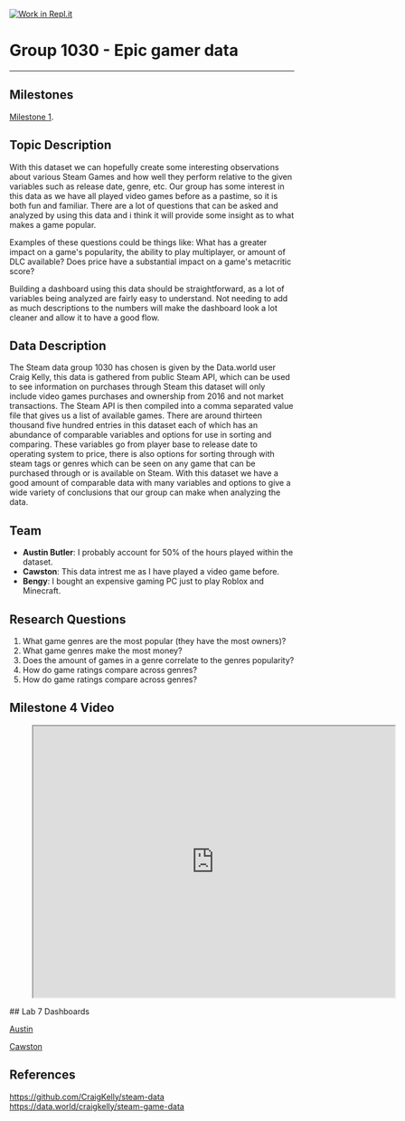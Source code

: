 [![Work in Repl.it](https://classroom.github.com/assets/work-in-replit-14baed9a392b3a25080506f3b7b6d57f295ec2978f6f33ec97e36a161684cbe9.svg)](https://classroom.github.com/online_ide?assignment_repo_id=366928&assignment_repo_type=GroupAssignmentRepo)
# Group 1030 - Epic gamer data 
---
## Milestones

[Milestone 1](https://firas.moosvi.com/courses/data301/project/milestone01.html).

## Topic Description

  With this dataset we can hopefully create some interesting observations about various Steam Games and how well they perform relative to the given variables such as release date, genre, etc. Our group has some interest in this data as we have all played video games before as a pastime, so it is both fun and familiar. There are a lot of questions that can be asked and analyzed by using this data and i think it will provide some insight as to what makes a game popular. 

  Examples of these questions could be things like: 
  What has a greater impact on a game's popularity, the ability to play multiplayer, or amount of DLC available? 
  Does price have a substantial impact on a game's metacritic score?

  Building a dashboard using this data should be straightforward, as a lot of variables being analyzed are fairly easy to understand. Not needing to add as much descriptions to the numbers will make the dashboard look a lot cleaner and allow it to have a good flow.

## Data Description 

  The Steam data group 1030 has chosen is given by the Data.world user Craig Kelly, this data is gathered from public Steam API, which can be used to see information on purchases through Steam this dataset will only include video games purchases and ownership from 2016 and not market transactions. The Steam API is then compiled into a comma separated value file that gives us a list of available games. There are around thirteen thousand five hundred entries in this dataset each of which has an abundance of comparable variables and options for use in sorting and comparing. These variables go from player base to release date to operating system to price, there is also options for sorting through with steam tags or genres which can be seen on any game that can be purchased through or is available on Steam. With this dataset we have a good amount of comparable data with many variables and options to give a wide variety of conclusions that our group can make when analyzing the data. 
## Team

  - **Austin Butler**: I probably account for 50% of the hours played within the dataset.
  - **Cawston**: This data intrest me as I have played a video game before.
  - **Bengy**: I bought an expensive gaming PC just to play Roblox and Minecraft. 

## Research Questions
1. What game genres are the most popular (they have the most owners)?
2. What game genres make the most money?
3. Does the amount of games in a genre correlate to the genres popularity?
4. How do game ratings compare across genres?
5. How do game ratings compare across genres?
## Milestone 4 Video
<figure class="video_container">
<iframe src="https://drive.google.com/file/d/1f5tWDAQyAtBbTc1lXqUXWcGQLNjLGWJz/preview" width="640" height="480"></iframe>
</figure>
## Lab 7 Dashboards

  [Austin](https://us-west-2b.online.tableau.com/#/site/data301/workbooks/346870/views)
  
  [Cawston](https://us-west-2b.online.tableau.com/#/site/data301/workbooks/346904/views)

## References

  https://github.com/CraigKelly/steam-data  
  https://data.world/craigkelly/steam-game-data
